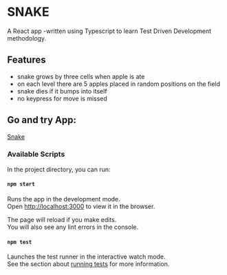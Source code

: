 # SNAKE

A React app -written using Typescript to learn Test Driven Development methodology.

## Features
- snake grows by three cells when apple is ate
- on each level there are 5 apples placed in random positions on the field
- snake dies if it bumps into itself
- no keypress for move is missed

## Go and try App:
<p><a href="https://hopeful-heyrovsky-3d0d11.netlify.com/" title="title">Snake</a></p>

### Available Scripts

In the project directory, you can run:

#### `npm start`

Runs the app in the development mode.<br>
Open [http://localhost:3000](http://localhost:3000) to view it in the browser.

The page will reload if you make edits.<br>
You will also see any lint errors in the console.

#### `npm test`

Launches the test runner in the interactive watch mode.<br>
See the section about [running tests](https://facebook.github.io/create-react-app/docs/running-tests) for more information.
